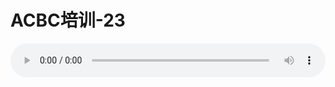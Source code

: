 # ACBC培训-23

<audio style="width: 100%;" preload="false" controls controlslist="nodownload"><source src="//cdn.simai.ml/audio/mp3/old/12138.mp3" type="audio/mpeg">Your browser does not support the audio element.</audio>


